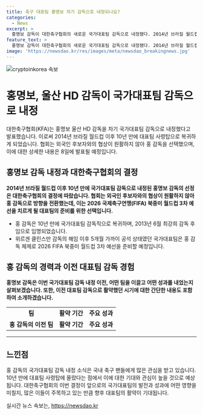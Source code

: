 ```yaml
---
title: 축구 대표팀 홍명보 차기 감독으로 내정되나요?
categories:
  - News
excerpt: >
  홍명보 감독이 대한축구협회의 새로운 국가대표팀 감독으로 내정됐다. 2014년 브라질 월드컵 이후 10년 만에 이 자리에 오르게 된 홍 감독은 2013∼2014년 대표팀을 이끌었던 경력을 가지고 있다. 지난 2월에 해임된 클린스만 감독 이후 5개월 가까이 공석이었던 국가대표팀은 이제 홍 감독 아래 2026 FIFA 월드컵 3차 예선을 준비하며 새로운 시작을 알린다. 대한축구협회는 관련 브리핑을 8일 오전 11시에 진행할 예정이다.
feature_text: >
  홍명보 감독이 대한축구협회의 새로운 국가대표팀 감독으로 내정됐다. 2014년 브라질 월드컵 이후 10년 만에 이 자리에 오르게 된 홍 감독은 2013∼2014년 대표팀을 이끌었던 경력을 가지고 있다. 지난 2월에 해임된 클린스만 감독 이후 5개월 가까이 공석이었던 국가대표팀은 이제 홍 감독 아래 2026 FIFA 월드컵 3차 예선을 준비하며 새로운 시작을 알린다. 대한축구협회는 관련 브리핑을 8일 오전 11시에 진행할 예정이다.
image: 'https://newsdao.kr/res/images/meta/newsdao_breakingnews.jpg'
---
```


<p><img src="https://newsdao.kr/res/images/meta/newsdao_breakingnews.jpg" alt="cryptoinkorea 속보" /></p>

<h1 data-ke-size="size24">홍명보, 울산 HD 감독이 국가대표팀 감독으로 내정</h1>

<p data-ke-size="size16">대한축구협회(KFA)는 홍명보 울산 HD 감독을 차기 국가대표팀 감독으로 내정했다고 발표했습니다. 이로써 2014년 브라질 월드컵 이후 10년 만에 대표팀 사령탑으로 복귀하게 되었습니다. 협회는 외국인 후보자와의 협상이 원활하지 않아 홍 감독을 선택했으며, 이에 대한 상세한 내용은 8일에 발표될 예정입니다.</p>

<h2 data-ke-size="size22">홍명보 감독 내정과 대한축구협회의 결정</h2>

<p data-ke-size="size16"><b>2014년 브라질 월드컵 이후 10년 만에 국가대표팀 감독으로 내정된 홍명보 감독의 선정은 대한축구협회의 결정에 따랐습니다. 협회는 외국인 후보자와의 협상이 원활하지 않아 홍 감독으로 방향을 전환했는데, 이는 2026 국제축구연맹(FIFA) 북중미 월드컵 3차 예선을 치르게 될 대표팀의 준비를 위한 선택입니다.</b></p>

<ul>
<li>홍 감독은 10년 만에 국가대표팀 감독직으로 복귀하며, 2013년 6월 최강희 감독 후임으로 임명되었습니다.</li>
<li>위르겐 클린스만 감독의 해임 이후 5개월 가까이 공석 상태였던 국가대표팀은 홍 감독 체제로 2026 FIFA 북중미 월드컵 3차 예선을 준비할 예정입니다.</li>
</ul>

<h2 data-ke-size="size22">홍 감독의 경력과 이전 대표팀 감독 경험</h2>

<p data-ke-size="size16"><b>홍명보 감독은 이번 국가대표팀 감독 내정 이전, 어떤 팀을 이끌고 어떤 성과를 내었는지 살펴보겠습니다. 또한, 이전 대표팀 감독으로 활약했던 시기에 대한 간단한 내용도 포함하여 소개하겠습니다.</b></p>

<table>
<tr>
<td style="text-align: center; height: 17px;"><b>팀</b></td>
<td style="text-align: center; height: 17px;"><b>활약 기간</b></td>
<td style="text-align: center; height: 17px;"><b>주요 성과</b></td>
</tr>
<tr>
<td style="text-align: center; height: 17px;"><b>홍 감독의 이전 팀</b></td>
<td style="text-align: center; height: 17px;"><b>활약 기간</b></td>
<td style="text-align: center; height: 17px;"><b>주요 성과</b></td>
</tr>
</table>

<hr>

<h2 data-ke-size="size22">느낀점</h2>

<p data-ke-size="size16">홍 감독의 국가대표팀 감독 내정 소식은 국내 축구 팬들에게 많은 관심을 받고 있습니다. 10년 만에 대표팀 사령탑에 올랐다는 점에서 이에 대한 기대와 관심이 높을 것으로 예상됩니다. 대한축구협회의 이번 결정이 앞으로의 국가대표팀의 발전과 성과에 어떤 영향을 미칠지, 많은 이들이 주목하고 있는 만큼 향후 대표팀의 활약이 기대됩니다.</p>
실시간 뉴스 속보는, <a href="https://newsdao.kr" rel="dofollow">https://newsdao.kr</a>


